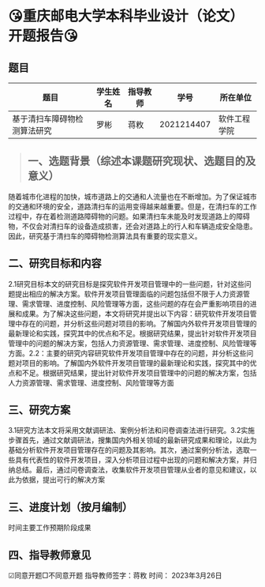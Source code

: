 # :kissing_heart:**重庆邮电大学本科毕业设计（论文）开题报告**:kissing_heart:

## 题目



| 题目                         | 学生姓名 | 指导教师 | 学号       | 所在单位     |
| ---------------------------- | -------- | -------- | ---------- | ------------ |
| 基于清扫车障碍物检测算法研究 | 罗彬     | 蒋敉     | 2021214407 | 软件工程学院 |

> ## 一、选题背景（综述本课题研究现状、选题目的及意义）

随着城市化进程的加快，城市道路上的交通和人流量也在不断增加。为了保证城市的交通和环境的安全，道路清扫车的运用变得越来越重要。但是，在清扫车的工作过程中，存在着检测道路障碍物的问题。如果清扫车未能及时发现道路上的障碍物，不仅会对清扫车的设备造成损害，还会对道路上的行人和车辆造成安全隐患。因此，研究基于清扫车的障碍物检测算法具有重要的现实意义。

## 二、研究目标和内容

2.1研究目标本文的研究目标是探究软件开发项目管理中的一些问题，针对这些问题提出相应的解决方案。软件开发项目管理面临的问题包括但不限于人力资源管理、需求管理、进度控制、风险管理等方面，这些问题的存在会严重影响项目的进展和成果。为了解决这些问题，本文将研究并提出以下内容：研究软件开发项目管理中存在的问题，并分析这些问题对项目的影响。了解国内外软件开发项目管理的最新理论和实践，探究其中的优点和不足。根据研究结果，提出针对软件开发项目管理中的问题的解决方案，包括人力资源管理、需求管理、进度控制、风险管理等方面。2.2：主要的研究内容研究软件开发项目管理中存在的问题，并分析这些问题对项目的影响。了解国内外软件开发项目管理的最新理论和实践，探究其中的优点和不足。根据研究结果，提出针对软件开发项目管理中的问题的解决方案，包括人力资源管理、需求管理、进度控制、风险管理等方面

## 三、研究方案

3.1研究方法本文将采用文献调研法、案例分析法和问卷调查法进行研究。3.2实施步骤首先，通过文献调研法，搜集国内外相关领域的最新研究成果和理论，以此为基础分析软件开发项目管理存在的问题及其影响。其次，通过案例分析法，选取一些具有代表性的软件开发项目，深入分析项目过程中出现的问题和解决方案，并归纳总结。最后，通过问卷调查法，收集软件开发项目管理从业者的意见和建议，以此为依据，提出可行的解决方案  

## 三、进度计划（按月编制）

时间主要工作预期阶段成果

## 四、指导教师意见  

☑同意开题□不同意开题 指导教师签字：蒋敉  时间： 2023年3月26日  
